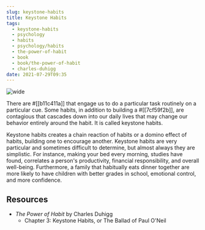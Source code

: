 ```yaml
---
slug: keystone-habits
title: Keystone Habits
tags:
  - keystone-habits
  - psychology
  - habits
  - psychology/habits
  - the-power-of-habit
  - book
  - book/the-power-of-habit
  - charles-duhigg
date: 2021-07-29T09:35
---
```



![wide](https://live.staticflickr.com/2937/14032923230_627a478667_b.jpg "image from Flickr (cc)")

There are #[[b11c411a]] that engage us to do a particular task routinely on
a particular cue. Some habits, in addition to building a #[[7cf59f2b]], are
contagious that cascades down into our daily lives that may change our behavior
entirely around the habit. It is called keystone habits.

Keystone habits creates a chain reaction of habits or a domino effect of habits,
building one to encourage another. Keystone habits are very particular and
sometimes difficult to determine, but almost always they are simplistic. For
instance, making your bed every morning, studies have found, correlates
a person's productivity, financial responsibility, and overall well-being.
Furthermore, a family that habitually eats dinner together are more likely to
have children with better grades in school, emotional control, and more
confidence.

## Resources

- _The Power of Habit_ by Charles Duhigg
  - Chapter 3: Keystone Habits, or The Ballad of Paul O'Neil
